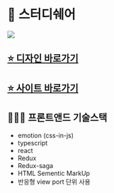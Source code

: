# 📗 스터디쉐어

![](https://images.velog.io/images/leemember/post/81e57160-afe5-45be-91bb-3ffbde8d837b/image.png)

## [⭐️ 디자인 바로가기](https://www.figma.com/file/LCQJ3QXAQOWj1bCd7JngHe/studyshare?node-id=0%3A1)

## [⭐️ 사이트 바로가기](https://studyshaer.vercel.app/)

## 👩🏻‍💻 프론트앤드 기술스택

- emotion (css-in-js)
- typescript
- react
- Redux
- Redux-saga
- HTML Sementic MarkUp
- 반응형 view port 단위 사용
